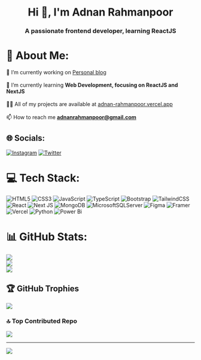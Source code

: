 <h1 align="center">Hi 👋, I'm Adnan Rahmanpoor</h1>
<h3 align="center">A passionate frontend developer, learning ReactJS</h3>

# 💫 About Me:
🔭 I’m currently working on [Personal blog](https://adnanrp.pages.dev)<br><br>🌱 I’m currently learning **Web Development, focusing on ReactJS and NextJS**<br><br>👨‍💻 All of my projects are available at [adnan-rahmanpoor.vercel.app](http://adnan-rahmanpoor.vercel.app)<br><br>📫 How to reach me **adnanrahmanpoor@gmail.com**


## 🌐 Socials:
[![Instagram](https://img.shields.io/badge/Instagram-%23E4405F.svg?logo=Instagram&logoColor=white)](https://instagram.com/adnanrahmanpoor) [![Twitter](https://img.shields.io/badge/Twitter-%231DA1F2.svg?logo=Twitter&logoColor=white)](https://twitter.com/adnanrahmanpoor) 

# 💻 Tech Stack:
![HTML5](https://img.shields.io/badge/html5-%23E34F26.svg?style=flat&logo=html5&logoColor=white) ![CSS3](https://img.shields.io/badge/css3-%231572B6.svg?style=flat&logo=css3&logoColor=white) ![JavaScript](https://img.shields.io/badge/javascript-%23323330.svg?style=flat&logo=javascript&logoColor=%23F7DF1E) ![TypeScript](https://img.shields.io/badge/typescript-%23007ACC.svg?style=flat&logo=typescript&logoColor=white) ![Bootstrap](https://img.shields.io/badge/bootstrap-%238511FA.svg?style=flat&logo=bootstrap&logoColor=white) ![TailwindCSS](https://img.shields.io/badge/tailwindcss-%2338B2AC.svg?style=flat&logo=tailwind-css&logoColor=white) ![React](https://img.shields.io/badge/react-%2320232a.svg?style=flat&logo=react&logoColor=%2361DAFB) ![Next JS](https://img.shields.io/badge/Next-black?style=flat&logo=next.js&logoColor=white) ![MongoDB](https://img.shields.io/badge/MongoDB-%234ea94b.svg?style=flat&logo=mongodb&logoColor=white) ![MicrosoftSQLServer](https://img.shields.io/badge/Microsoft%20SQL%20Server-CC2927?style=flat&logo=microsoft%20sql%20server&logoColor=white) ![Figma](https://img.shields.io/badge/figma-%23F24E1E.svg?style=flat&logo=figma&logoColor=white) ![Framer](https://img.shields.io/badge/Framer-black?style=flat&logo=framer&logoColor=blue) ![Vercel](https://img.shields.io/badge/vercel-%23000000.svg?style=flat&logo=vercel&logoColor=white) ![Python](https://img.shields.io/badge/python-3670A0?style=flat&logo=python&logoColor=ffdd54) ![Power Bi](https://img.shields.io/badge/power_bi-F2C811?style=flat&logo=powerbi&logoColor=black)
# 📊 GitHub Stats:
![](https://github-readme-stats.vercel.app/api?username=AdnanRahmanpoor&theme=gotham&hide_border=false&include_all_commits=false&count_private=false)<br/>
![](https://github-readme-streak-stats.herokuapp.com/?user=AdnanRahmanpoor&theme=gotham&hide_border=false)<br/>
![](https://github-readme-stats.vercel.app/api/top-langs/?username=AdnanRahmanpoor&theme=gotham&hide_border=false&include_all_commits=false&count_private=false&layout=compact)

## 🏆 GitHub Trophies
![](https://github-profile-trophy.vercel.app/?username=AdnanRahmanpoor&theme=gitdimmed&no-frame=false&no-bg=false&margin-w=4)

### 🔝 Top Contributed Repo
![](https://github-contributor-stats.vercel.app/api?username=AdnanRahmanpoor&limit=5&theme=dark&combine_all_yearly_contributions=true)

---
[![](https://visitcount.itsvg.in/api?id=AdnanRahmanpoor&icon=0&color=0)](https://visitcount.itsvg.in)

<!-- Proudly created with GPRM ( https://gprm.itsvg.in ) -->
